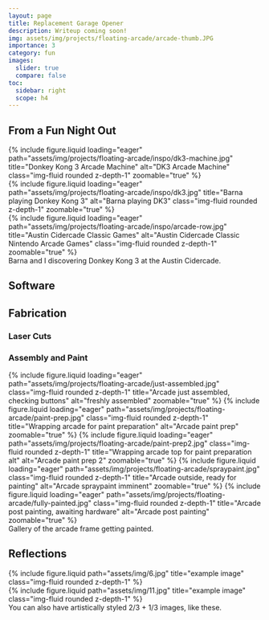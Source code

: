 ```yaml
---
layout: page
title: Replacement Garage Opener
description: Writeup coming soon!
img: assets/img/projects/floating-arcade/arcade-thumb.JPG
importance: 3
category: fun
images:
  slider: true
  compare: false
toc:
  sidebar: right
  scope: h4
---
```


## From a Fun Night Out

<div class="row">
    <div class="col-sm mt-3 mt-md-0">
        {% include figure.liquid loading="eager" path="assets/img/projects/floating-arcade/inspo/dk3-machine.jpg" title="Donkey Kong 3 Arcade Machine" alt="DK3 Arcade Machine" class="img-fluid rounded z-depth-1" zoomable="true" %}
    </div>
    <div class="col-sm mt-3 mt-md-0">
        {% include figure.liquid loading="eager" path="assets/img/projects/floating-arcade/inspo/dk3.jpg" title="Barna playing Donkey Kong 3" alt="Barna playing DK3" class="img-fluid rounded z-depth-1" zoomable="true" %}
    </div>
    <div class="col-sm mt-3 mt-md-0">
        {% include figure.liquid loading="eager" path="assets/img/projects/floating-arcade/inspo/arcade-row.jpg" title="Austin Cidercade Classic Games" alt="Austin Cidercade Classic Nintendo Arcade Games" class="img-fluid rounded z-depth-1" zoomable="true" %}
    </div>
</div>
<div class="caption">
    Barna and I discovering Donkey Kong 3 at the Austin Cidercade.
</div>

## Software

## Fabrication

### Laser Cuts

### Assembly and Paint

<swiper-container keyboard="true" navigation="true" pagination="true" pagination-clickable="true" pagination-dynamic-bullets="true" rewind="true" height="600px">
  <swiper-slide>{% include figure.liquid loading="eager" path="assets/img/projects/floating-arcade/just-assembled.jpg" class="img-fluid rounded z-depth-1" title="Arcade just assembled, checking buttons" alt="freshly assembled" zoomable="true" %}</swiper-slide>
  <swiper-slide>{% include figure.liquid loading="eager" path="assets/img/projects/floating-arcade/paint-prep.jpg" class="img-fluid rounded z-depth-1" title="Wrapping arcade for paint preparation" alt="Arcade paint prep" zoomable="true" %}</swiper-slide>
  <swiper-slide>{% include figure.liquid loading="eager" path="assets/img/projects/floating-arcade/paint-prep2.jpg" class="img-fluid rounded z-depth-1" title="Wrapping arcade top for paint preparation alt" alt="Arcade paint prep 2" zoomable="true" %}</swiper-slide>
  <swiper-slide>{% include figure.liquid loading="eager" path="assets/img/projects/floating-arcade/spraypaint.jpg" class="img-fluid rounded z-depth-1" title="Arcade outside, ready for painting" alt="Arcade spraypaint imminent" zoomable="true" %}</swiper-slide>
  <swiper-slide>{% include figure.liquid loading="eager" path="assets/img/projects/floating-arcade/fully-painted.jpg" class="img-fluid rounded z-depth-1" title="Arcade post painting, awaiting hardware" alt="Arcade post painting" zoomable="true" %}</swiper-slide>
</swiper-container>
<div class="caption">
    Gallery of the arcade frame getting painted.
</div>

## Reflections

<div class="row justify-content-sm-center">
    <div class="col-sm-8 mt-3 mt-md-0">
        {% include figure.liquid path="assets/img/6.jpg" title="example image" class="img-fluid rounded z-depth-1" %}
    </div>
    <div class="col-sm-4 mt-3 mt-md-0">
        {% include figure.liquid path="assets/img/11.jpg" title="example image" class="img-fluid rounded z-depth-1" %}
    </div>
</div>
<div class="caption">
    You can also have artistically styled 2/3 + 1/3 images, like these.
</div>
